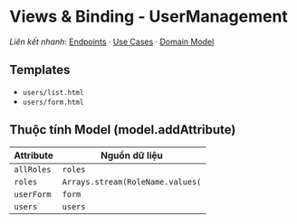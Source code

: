 # Views & Binding - UserManagement

*Liên kết nhanh*: [Endpoints](../../APIs/UserManagement/Endpoints.md) · [Use Cases](UseCases.md) · [Domain Model](DomainModel.mmd)

## Templates

- `users/list.html`
- `users/form.html`

## Thuộc tính Model (model.addAttribute)

| Attribute | Nguồn dữ liệu |
| --- | --- |
| `allRoles` | `roles` |
| `roles` | `Arrays.stream(RoleName.values(` |
| `userForm` | `form` |
| `users` | `users` |
